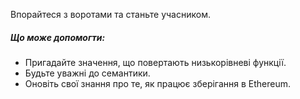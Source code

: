Впорайтеся з воротами та станьте учасником.

##### Що може допомогти:
* Пригадайте значення, що повертають низькорівневі функції.
* Будьте уважні до семантики.
* Оновіть свої знання про те, як працює зберігання в Ethereum.
